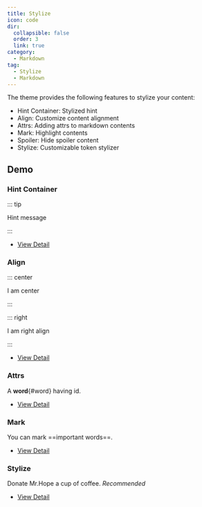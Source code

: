 ```yaml
---
title: Stylize
icon: code
dir:
  collapsible: false
  order: 3
  link: true
category:
  - Markdown
tag:
  - Stylize
  - Markdown
---
```


The theme provides the following features to stylize your content:

- Hint Container: Stylized hint
- Align: Customize content alignment
- Attrs: Adding attrs to markdown contents
- Mark: Highlight contents
- Spoiler: Hide spoiler content
- Stylize: Customizable token stylizer

<!-- more -->

## Demo

### Hint Container

::: tip

Hint message

:::

- [View Detail](./hint.md)

### Align

::: center

I am center

:::

::: right

I am right align

:::

- [View Detail](./align.md)

### Attrs

A **word**{#word} having id.

- [View Detail](./attrs.md)

### Mark

You can mark ==important words==.

- [View Detail](./mark.md)

### Stylize

Donate Mr.Hope a cup of coffee. _Recommended_

- [View Detail](./stylize.md)
